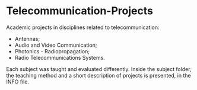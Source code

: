 # Telecommunication-Projects
Academic projects in disciplines related to telecommunication:
- Antennas;
- Audio and Video Communication;
- Photonics - Radiopropagation;
- Radio Telecommunications Systems. 

Each subject was taught and evaluated differently. Inside the subject folder, the teaching method and a short description of projects is presented, in the INFO file.
